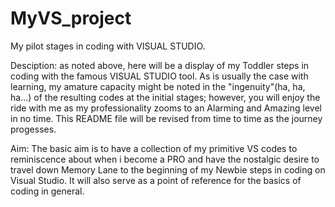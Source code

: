 # MyVS_project
My pilot stages in coding with VISUAL STUDIO.

Desciption:
as noted above, here will be a display of my Toddler steps in coding with the famous VISUAL STUDIO tool.
As is usually the case with learning, my amature capacity might be noted in the "ingenuity"(ha, ha, ha...) of the resulting 
codes at the initial stages; however, you will enjoy the ride with me as my professionality zooms to an Alarming
and Amazing level in no time. This README file will be revised from time to time as the journey progesses.

Aim:
The basic aim is to have a collection of my primitive VS codes to reminiscence about when i become a PRO and have
the nostalgic desire to travel down Memory Lane to the beginning of my Newbie steps in coding on Visual Studio.
It will also serve as a point of reference for the basics of coding in general.
